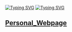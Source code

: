 [![Typing SVG](https://readme-typing-svg.demolab.com?font=Fira+Code&pause=1000&width=435&lines=Here+is+Andrew+Jiang)](https://git.io/typing-svg)
[![Typing SVG](https://readme-typing-svg.demolab.com?font=Fira+Code&pause=1000&width=435&lines=Welcome+To+My+Homepage)](https://git.io/typing-svg)
## [Personal_Webpage](https://Andrew0425.github.io)

<!---
Andrew0425/Andrew0425 is a ✨ special ✨ repository because its `README.md` (this file) appears on your GitHub profile.
You can click the Preview link to take a look at your changes.
--->
